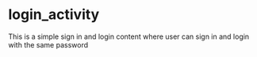 # login_activity
This is a simple sign in and login content where user can sign in and login with the same password
